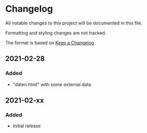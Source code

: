 # Changelog

All notable changes to this project will be documented in this file.

Formatting and styling changes are not tracked.

The format is based on [Keep a Changelog](https://keepachangelog.com/en/1.0.0/).

## 2021-02-28
### Added

- "daten.html" with some external data

## 2021-02-xx
### Added

- Initial release
